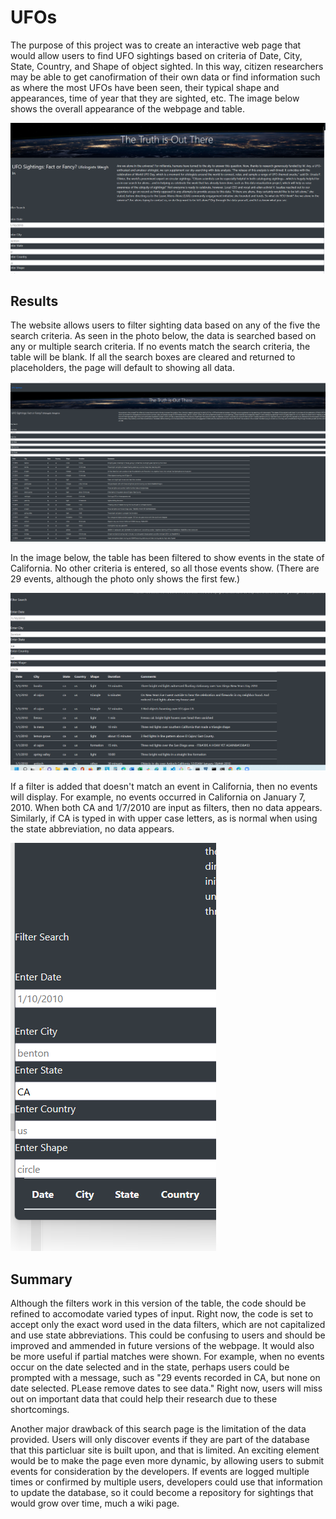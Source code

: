 # UFOs
The purpose of this project was to create an interactive web page that would allow users to find UFO sightings based on criteria of Date, City, State, Country, and Shape of object sighted. In this way, citizen researchers may be able to get canofirmation of their own data or find information such as where the most UFOs have been seen, their typical shape and appearances, time of year that they are sighted, etc. The image below shows the overall appearance of the webpage and table. 

![This is an image](https://github.com/yvoatelep/UFOs/blob/main/static/images/UFO_intro_image.png)


## Results
The website allows users to filter sighting data based on any of the five the search criteria. As seen in the photo below, the data is searched based on any or multiple search criteria. If no events match the search criteria, the table will be blank. If all the search boxes are cleared and returned to placeholders, the page will default to showing all data. 

![This is an image](https://github.com/yvoatelep/UFOs/blob/main/static/images/UFO_Site_image_1.png)

In the image below, the table has been filtered to show events in the state of California. No other criteria is entered, so all those events show. (There are 29 events, although the photo only shows the first few.) 

![This is an image](https://github.com/yvoatelep/UFOs/blob/main/static/images/UFO_CAFilter.png)

If a filter is added that doesn't match an event in California, then no events will display. For example, no events occurred in California on January 7, 2010. When both CA and 1/7/2010 are input as filters, then no data appears. Similarly, if CA is typed in with upper case letters, as is normal when using the state abbreviation, no data appears. 

![This is an image](https://github.com/yvoatelep/UFOs/blob/main/static/images/UFO_%20UpperCase.png)

## Summary
Although the filters work in this version of the table, the code should be refined to accomodate varied types of  input. Right now, the code is set to accept only the exact word used in the data filters, which are not capitalized and use state abbreviations. This could be confusing to users and should be improved and ammended in future versions of the webpage. It would also be more useful if partial matches were shown. For example, when no events occur on the date selected and in the state, perhaps users could be prompted with a message, such as "29 events recorded in CA, but none on date selected. PLease remove dates to see data." Right now, users will miss out on important data that could help their research due to these shortcomings. 

Another major drawback of this search page is the limitation of the data provided. Users will only discover events if they are part of the database that this particluar site is built upon, and that is limited. An exciting element would be to make the page even more dynamic, by allowing users to submit events for consideration by the developers. If events are logged multiple times or confirmed by multiple users, developers could use that information to update the database, so it could become a repository for sightings that would grow over time, much a wiki page.

